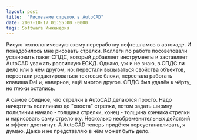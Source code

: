 ```yaml
---
layout: post
title:  "Рисование стрелок в AutoCAD"
date: 2007-10-17 01:55:00 -0000
tags: Software Инженерия
---
```


Рисую технологическую схему переработку нефтешламов в автокаде. И понадобилось мне рисовать стрелки. Коллеги по работе посоветовали установить пакет СПДС, который добавляет инструменты и заставляет AutoCAD уважать россискую ЕСКД. Однако, уж и не знаю, в СПДС ли дело или в чём другом, но: перестали вызываться свойства объектов, перестали редактироваться тектовые блоки, перестала работать клавиша Del и, наверное, ещё многое другое. СПДС был удалён к чёрту, но глюки остались.

А самое обидное, что стрелки в AutoCAD делаются просто. Надо начертить полилинию до "хвоста" стрелки, потом задать ширину полилинии начало - толщина стрелки, конец - толщина кончика стрелки и нарисовать саму стрелочку. Несколько необременительных действий и эффект достигнут. А AutoCAD теперь придётся переустанавливать, я думаю. Даже и не представляю в чём может быть дело.